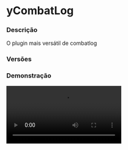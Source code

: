 # yCombatLog
<secondary-label ref="management"/>

### Descrição
O plugin mais versátil de combatlog

### Versões
<secondary-label ref="1.8"/>
<secondary-label ref="1.9"/>
<secondary-label ref="1.10"/>
<secondary-label ref="1.11"/>
<secondary-label ref="1.12"/>
<secondary-label ref="1.13"/>
<secondary-label ref="1.14"/>
<secondary-label ref="1.15"/>
<secondary-label ref="1.16"/>
<secondary-label ref="1.17"/>
<secondary-label ref="1.18"/>
<secondary-label ref="1.19"/>
<secondary-label ref="1.20"/>

### Demonstração
<video src="//www.youtube.com/watch?v=tGgfJXG4SIU"/>


<chapter title="Comandos" id="commands" collapsible="true">
<code-block lang="plain text">/combatlog toggle [player] - Alterna o estado do PVP
/combatlog reload - Recarrega as configurações</code-block>
</chapter>

<chapter title="Permissões" id="permissions" collapsible="true">
<code-block lang="plain text">ycombatlog.use - Permissão para o /combatlog
ycombatlog.admin - Permissão para o /combatlog reload
ycombatlog.toggle - Permissão para o /combatlog toggle
ycombatlog.toggle.others - Permissão para o /combatlog toggle [player]
ycombatlog.staff - Permissão para ser reconhecido como staff</code-block>
</chapter>

## Configuração
<primary-label ref="config"/>
Confira os arquivos de configuração deste plugin e revise os detalhes para garantir uma implementação correta.

<chapter title="Arquivos de Configuração" collapsible="true">
<chapter title="Estrutura do diretório" collapsible="false">
<code-block lang="plain text" ignore-vars="true">
Estrutura do diretório:
└── yCombatLog/
    ├── commands.yml
    ├── config.yml
    └── plugin.yml
</code-block>
</chapter>

<chapter title="commands.yml" collapsible="true">
<code-block lang="yaml" ignore-vars="true">
<![CDATA[
#     ___                                          _
#    / __\___  _ __ ___  _ __ ___   __ _ _ __   __| |___
#   / /  / _ \| '_ ` _ \| '_ ` _ \ / _` | '_ \ / _` / __|
#  / /__| (_) | | | | | | | | | | | (_| | | | | (_| \__ \
#  \____/\___/|_| |_| |_|_| |_| |_|\__,_|_| |_|\__,_|___/
#
# Lista de comandos do plugin.

# Utilize "comando|comando" para criar aliases.
# Por exemplo: "gm|gamemode"
# Você pode criar quantas aliases quiser.
commands:
  combatlog: 'cl|combat|combatlog'
]]>
</code-block>
</chapter>

<chapter title="config.yml" collapsible="true">
<code-block lang="yaml" ignore-vars="true">
<![CDATA[
# Modo de depuração para correção de problemas no plugin.
debug-mode: false

#      ___      _        _
#     /   \__ _| |_ __ _| |__   __ _ ___  ___
#    / /\ / _` | __/ _` | '_ \ / _` / __|/ _ \
#   / /_// (_| | || (_| | |_) | (_| \__ \  __/
#  /___,' \__,_|\__\__,_|_.__/ \__,_|___/\___|
#
# Configurações do banco de dados.

database:
  # Determina o tipo de banco de dados. Valores válidos: [SQLITE, MYSQL, HIKARI (recomendado)]
  storage-type: SQLITE

  # Dados para conexão ao banco de dados MYSQL.
  data:
    # Endereço de conexão do banco de dados. [EX: 127.0.0.1]
    host: localhost
    # Porta de conexão do banco de dados. [EX: 3306]
    port: 3306
    # Nome do banco de dados a ser conectado. [EX: minecraft]
    database: ''
    # Usuário de conexão. [EX: root]
    username: ''
    # Senha do usuário de conexão: [EX: 123]
    password: ''

#   __      _   _   _
#  / _\ ___| |_| |_(_)_ __   __ _ ___
#  \ \ / _ \ __| __| | '_ \ / _` / __|
#  _\ \  __/ |_| |_| | | | | (_| \__ \
#  \__/\___|\__|\__|_|_| |_|\__, |___/
#
# Sistemas principais.

# Delay para carregar os dados depois do login
# Necessário para usar em servidor de mina separado
# Recomendado: 20 ticks
login-delay: 20

# Formatos da placeholder %ycombatlog_pvp%
papi-toggle-off: '&cPVP OFF'
papi-toggle-on: '&aPVP ON'

# Formatos da placeholder %ycombatlog_status%
papi-status-off: '&cEM COMBATE'
papi-status-on: '&aLIVRE'

# Comandos que serão executados caso o jogador
# deslogue em combate
# Placeholder para o nick do player: {player}
Comandos deslogar: []

# Comandos permitidos em combate
Comandos permitidos:
  - '/l'
  - '/g'

# Mundos permitidos para teleportar
Mundos permitidos:
  - 'guerra'

# Mundos em que não entra em combatlog
Mundos blacklist:
  - 'nenhum'

# Blacklist de regiões que o sistema de desativar PVP NÃO irá funcionar
region-disable-blacklist: []

# Blacklist de mundos que o sistema de desativar PVP NÃO irá funcionar
world-disable-blacklist: []

# Blacklist de causas que o sistema de desativar PVP irá bloquear
# Lista: https://helpch.at/docs/1.8/org/bukkit/event/entity/EntityDamageEvent.DamageCause.html
causes-blacklist: [ 'LIGHTNING' ]

# Ações para o plugin bloquear
Bloquear:
  Comando: true # Bloqueia de usar comandos em combate
  Teleportar: true # Bloqueia de teleportar em combate
  Enderpearl: true # Bloqueia de jogar ender-pearl em combate
  Pickup: true # Bloqueia de pegar itens com o pvp OFF

# Quando o jogador sair do servidor em combate, matar ele
Matar ao sair: true

# Porcentagem de money que será removida ao deslogar em combate
Sair porcentagem: 0.0

# Valor máximo que será removido ao deslogar em combate
# -1 para ser infinito
Valor maximo: -1

# Tirar o fly quando entrar em combate
Remover fly: true

# Staff poder entrar em combate (permissão: ycombatlog.staff)
Staff combate: false

# Tempo que o jogador fica em combate
Tempo combate: 15 # Em segundos

# Bloquear de entrar em regiões sem pvp em combate (WorldGuard, WorldEdit (ou FAWE)
Bloquear regioes: true

# Bloquear entrar em combate no x1 (yX1)
Bloquear x1: true

# Permissão para receber a mensagem de quitou
Permissao quitou: ''

# Ao registrar no servidor, desativar o PVP automaticamente (PVP TOGGLE)
toggle-register: false

# Comandos que serão executados no jogador quando ele entrar em combate
combat-commands: []

# Mensagens do plugin
Mensagens:
  Quitou:
    - '&c[Combate] O jogador &7{player} &cdeslogou em combate.'
  Saiu:
    - '&aVocê não está mais em combate. Pode deslogar sem perigo.'
  Teleportar:
    - '&cVocê não pode teleportar em combate.'
  Comando:
    - '&cVocê não pode usar comandos em combate.'
  Area:
    - '&cVocê não pode entrar nesta área enquanto estiver em combate.'
  Enderpearl:
    - '&cVocê não pode jogar ender pearl enquanto estiver em combate.'
  Actionbar: '&cVocê está em combate por {tempo} segundos &8[{progressbar}&8]&a.'
  target-pvp: '&cO jogador {player} desativou o PVP.'
  damager-pvp: '&cVocê desativou o PVP.'
  toggle-on: '&aVocê ativou seu PVP.'
  toggle-off: '&cVocê desativou seu PVP.'
  toggle-target-on: '&aVocê ativou o PVP do jogador {player}.'
  toggle-target-off: '&cVocê desativou o PVP do jogador {player}.'
  target: '&cJogador {player} não encontrado.'
  help:
    - '&cComandos disponíveis:'
    - '-> /cl toggle [player]'
    - '-> /cl reload'

# Configuração da barra de progresso
Progress bar:
  Quantia: 10
  Simbolo: ':'
  Cor sim: '&a'
  Cor nao: '&7'
]]>
</code-block>
</chapter>

<chapter title="plugin.yml" collapsible="true">
<code-block lang="yaml" ignore-vars="true">
<![CDATA[
name: yCombatLog
version: 1.4.9
main: com.ystoreplugins.ycombatlog.Main
softdepend: [ yEventos, yGuerra, WorldEdit, WorldGuard, FastAsyncWorldEdit, PlotSquared, GriefDefender, Vault, PlaceholderAPI ]
depend: [ yPlugins ]
authors: [ yChusy ]
website: https://ystoreplugins.com.br

]]>
</code-block>
</chapter>

</chapter>
<chapter title="Arquivos de Configuração" collapsible="true">
<chapter title="Estrutura do diretório" collapsible="false">
<code-block lang="plain text" ignore-vars="true">
Estrutura do diretório:
└── yCombatLog/
    ├── commands.yml
    └── config.yml
</code-block>
</chapter>

<chapter title="commands.yml" collapsible="true">
<code-block lang="yaml" ignore-vars="true">
<![CDATA[
#     ___                                          _
#    / __\___  _ __ ___  _ __ ___   __ _ _ __   __| |___
#   / /  / _ \| '_ ` _ \| '_ ` _ \ / _` | '_ \ / _` / __|
#  / /__| (_) | | | | | | | | | | | (_| | | | | (_| \__ \
#  \____/\___/|_| |_| |_|_| |_| |_|\__,_|_| |_|\__,_|___/
#
# Lista de comandos do plugin.

# Utilize "comando|comando" para criar aliases.
# Por exemplo: "gm|gamemode"
# Você pode criar quantas aliases quiser.
commands:
  combatlog: 'cl|combat|combatlog'
]]>
</code-block>
</chapter>

<chapter title="config.yml" collapsible="true">
<code-block lang="yaml" ignore-vars="true">
<![CDATA[
# Modo de depuração para correção de problemas no plugin.
debug-mode: false

#      ___      _        _
#     /   \__ _| |_ __ _| |__   __ _ ___  ___
#    / /\ / _` | __/ _` | '_ \ / _` / __|/ _ \
#   / /_// (_| | || (_| | |_) | (_| \__ \  __/
#  /___,' \__,_|\__\__,_|_.__/ \__,_|___/\___|
#
# Configurações do banco de dados.

database:
  # Determina o tipo de banco de dados. Valores válidos: [SQLITE, MYSQL, HIKARI (recomendado)]
  storage-type: SQLITE

  # Dados para conexão ao banco de dados MYSQL.
  data:
    # Endereço de conexão do banco de dados. [EX: 127.0.0.1]
    host: localhost
    # Porta de conexão do banco de dados. [EX: 3306]
    port: 3306
    # Nome do banco de dados a ser conectado. [EX: minecraft]
    database: ''
    # Usuário de conexão. [EX: root]
    username: ''
    # Senha do usuário de conexão: [EX: 123]
    password: ''

#   __      _   _   _
#  / _\ ___| |_| |_(_)_ __   __ _ ___
#  \ \ / _ \ __| __| | '_ \ / _` / __|
#  _\ \  __/ |_| |_| | | | | (_| \__ \
#  \__/\___|\__|\__|_|_| |_|\__, |___/
#
# Sistemas principais.

# Delay para carregar os dados depois do login
# Necessário para usar em servidor de mina separado
# Recomendado: 20 ticks
login-delay: 20

# Formatos da placeholder %ycombatlog_pvp%
papi-toggle-off: '&cPVP OFF'
papi-toggle-on: '&aPVP ON'

# Formatos da placeholder %ycombatlog_status%
papi-status-off: '&cEM COMBATE'
papi-status-on: '&aLIVRE'

# Comandos que serão executados caso o jogador
# deslogue em combate
# Placeholder para o nick do player: {player}
Comandos deslogar: []

# Comandos permitidos em combate
Comandos permitidos:
  - '/l'
  - '/g'

# Mundos permitidos para teleportar
Mundos permitidos:
  - 'guerra'

# Mundos em que não entra em combatlog
Mundos blacklist:
  - 'nenhum'

# Blacklist de regiões que o sistema de desativar PVP NÃO irá funcionar
region-disable-blacklist: []

# Blacklist de mundos que o sistema de desativar PVP NÃO irá funcionar
world-disable-blacklist: []

# Blacklist de causas que o sistema de desativar PVP irá bloquear
# Lista: https://helpch.at/docs/1.8/org/bukkit/event/entity/EntityDamageEvent.DamageCause.html
causes-blacklist: [ 'LIGHTNING' ]

# Ações para o plugin bloquear
Bloquear:
  Comando: true # Bloqueia de usar comandos em combate
  Teleportar: true # Bloqueia de teleportar em combate
  Enderpearl: true # Bloqueia de jogar ender-pearl em combate
  Pickup: true # Bloqueia de pegar itens com o pvp OFF

# Quando o jogador sair do servidor em combate, matar ele
Matar ao sair: true

# Porcentagem de money que será removida ao deslogar em combate
Sair porcentagem: 0.0

# Valor máximo que será removido ao deslogar em combate
# -1 para ser infinito
Valor maximo: -1

# Tirar o fly quando entrar em combate
Remover fly: true

# Staff poder entrar em combate (permissão: ycombatlog.staff)
Staff combate: false

# Tempo que o jogador fica em combate
Tempo combate: 15 # Em segundos

# Bloquear de entrar em regiões sem pvp em combate (WorldGuard, WorldEdit (ou FAWE)
Bloquear regioes: true

# Bloquear entrar em combate no x1 (yX1)
Bloquear x1: true

# Permissão para receber a mensagem de quitou
Permissao quitou: ''

# Ao registrar no servidor, desativar o PVP automaticamente (PVP TOGGLE)
toggle-register: false

# Mensagens do plugin
Mensagens:
  Quitou:
    - '&c[Combate] O jogador &7{player} &cdeslogou em combate.'
  Saiu:
    - '&aVocê não está mais em combate. Pode deslogar sem perigo.'
  Teleportar:
    - '&cVocê não pode teleportar em combate.'
  Comando:
    - '&cVocê não pode usar comandos em combate.'
  Area:
    - '&cVocê não pode entrar nesta área enquanto estiver em combate.'
  Enderpearl:
    - '&cVocê não pode jogar ender pearl enquanto estiver em combate.'
  Actionbar: '&cVocê está em combate por {tempo} segundos &8[{progressbar}&8]&a.'
  target-pvp: '&cO jogador {player} desativou o PVP.'
  damager-pvp: '&cVocê desativou o PVP.'
  toggle-on: '&aVocê ativou seu PVP.'
  toggle-off: '&cVocê desativou seu PVP.'
  toggle-target-on: '&aVocê ativou o PVP do jogador {player}.'
  toggle-target-off: '&cVocê desativou o PVP do jogador {player}.'
  target: '&cJogador {player} não encontrado.'
  help:
    - '&cComandos disponíveis:'
    - '-> /cl toggle [player]'
    - '-> /cl reload'

# Configuração da barra de progresso
Progress bar:
  Quantia: 10
  Simbolo: ':'
  Cor sim: '&a'
  Cor nao: '&7'
]]>
</code-block>
</chapter>

</chapter>
## API
<primary-label ref="api"/>

Configure nossa API para aproveitar todos os recursos oferecidos pelo plugin. Siga as instruções para garantir uma integração bem-sucedida.

<code-block lang="java">
public static CombatAPIHolder getAPI() {
    try {
        RegisteredServiceProvider&lt;CombatAPIHolder> rsp = Bukkit.getServer().getServicesManager()
            .getRegistration(CombatAPIHolder.class);
        return rsp == null ? null : rsp.getProvider();
    } catch (Throwable var1) {
        return null;
    }
}
</code-block>

## Erros comuns
<primary-label ref="errors"/>

Antes de configurar o plugin, revise os pontos listados aqui para evitar problemas frequentes durante a configuração.

<seealso style="cards">
    <category ref="wrs">
        <a href="yplugins.md"></a>        <a href="https://ystoreplugins.com.br/plugins/detalhes/43-yCombatLog">Site do plugin yCombatLog</a>
    </category>
</seealso>